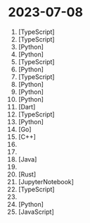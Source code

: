 # 2023-07-08

1. [](https://github.comundefined "Open Source Education Platform") [TypeScript]
2. [](https://github.comundefined "The Concise TypeScript Book: A Concise Guide to Effective Development in TypeScript. Free and Open Source.") [TypeScript]
3. [](https://github.comundefined "An automated price tracker that uses bright data, playwright, react and flask.") [Python]
4. [](https://github.comundefined "Join us at H2O.ai to make the world's best open-source GPT with document and image Q&A, 100% private chat, no data leaks, Apache 2.0 https://arxiv.org/pdf/2306.08161.pdf Live Demo: https://gpt.h2o.ai/") [Python]
5. [](https://github.comundefined "A full-stack Next.js app with multi-tenancy and custom domain support. Built with Next.js App Router and the Vercel Domains API.") [TypeScript]
6. [](https://github.comundefined "The official GitHub page for the survey paper A Survey of Large Language Models.") [Python]
7. [](https://github.comundefined "Documentação e arquivos de configuração para participação no Piloto do Real Digital") [TypeScript]
8. [](https://github.comundefined "Easily migrate your codebase from one framework or language to another.") [Python]
9. [](https://github.comundefined "The Multi-Agent Meta Programming Framework: Given one line Requirement, return PRD, Design, Tasks, Repo | 多智能体元编程框架：给定老板需求，输出产品文档、架构设计、任务列表、代码") [Python]
10. [](https://github.comundefined "Large-scale Self-supervised Pre-training Across Tasks, Languages, and Modalities") [Python]
11. [](https://github.comundefined "High speed downloader that supports all platforms.") [Dart]
12. [](https://github.comundefined "A terminal for a more modern age") [TypeScript]
13. [](https://github.comundefined "A sample app for the Retrieval-Augmented Generation pattern running in Azure, using Azure Cognitive Search for retrieval and Azure OpenAI large language models to power ChatGPT-style and Q&A experiences.") [Python]
14. [](https://github.comundefined "Go MySQL Driver is a MySQL driver for Go's (golang) database/sql package") [Go]
15. [](https://github.comundefined "纯c++的全平台llm加速库，支持python调用，chatglm-6B级模型单卡可达10000+token / s，支持glm, llama, moss基座，手机端流畅运行") [C++]
16. [](https://github.comundefined "Learn how to design systems at scale and prepare for system design interviews") 
17. [](https://github.comundefined "中文法律大模型") 
18. [](https://github.comundefined "🔥 🔥 🔥 An intelligent and versatile general-purpose SQL client and reporting tool for databases which integrates ChatGPT capabilities.(智能的通用数据库SQL客户端和报表工具)") [Java]
19. [](https://github.comundefined "Collection of Summer 2023 & Summer 2024 tech internships!") 
20. [](https://github.comundefined "Rust full node implementation of the Fuel v2 protocol.") [Rust]
21. [](https://github.comundefined "第一个开源的基于QLoRA的33B中文大语言模型First QLoRA based open source 33B Chinese LLM") [JupyterNotebook]
22. [](https://github.comundefined "⛓️ LangFlow is a UI for LangChain, designed with react-flow to provide an effortless way to experiment and prototype flows.") [TypeScript]
23. [](https://github.comundefined "SAM-PT: Extending SAM to zero-shot video segmentation with point-based tracking.") 
24. [](https://github.comundefined "⚡ Building applications with LLMs through composability ⚡") [Python]
25. [](https://github.comundefined "A full-stack application that turns any documents into an intelligent chatbot with a sleek UI and easier way to manage your workspaces.") [JavaScript]
